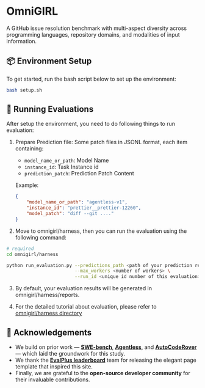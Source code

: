 # OmniGIRL 
A GitHub issue resolution benchmark with multi-aspect diversity across programming languages, repository domains, and modalities of input information.


## 📦 Environment Setup

To get started, run the bash script below to set up the environment:

```bash
bash setup.sh
```

## 🚀 Running Evaluations

After setup the environment, you need to do following things to run evaluation:

1. Prepare Prediction file: Some patch files in JSONL format, each item containing:
   - `model_name_or_path`: Model Name
   - `instance_id`: Task Instance id
   - `prediction_patch`: Prediction Patch Content

    Example:
    ```json
    {
        "model_name_or_path": "agentless-v1",
        "instance_id": "prettier__prettier-12260",
        "model_patch": "diff --git ...."
    }
    ```

2. Move to omnigirl/harness, then you can run the evaluation using the following command:

```bash
# required
cd omnigirl/harness

python run_evaluation.py --predictions_path <path of your prediction results> \
                         --max_workers <number of workers> \
                         --run_id <unique id number of this evaluation>
```

3. By default, your evaluation results will be generated in omnigirl/harness/reports.

4. For the detailed tutorial about evaluation, please refer to  [omnigirl/harness directory](../omnigirl/harness/README.md)

## 🙏 Acknowledgements
- We build on prior work — **[SWE-bench](https://arxiv.org/abs/2310.06770)**, **[Agentless](https://arxiv.org/abs/2407.01489)**, and **[AutoCodeRover](https://arxiv.org/abs/2404.05427)** — which laid the groundwork for this study.
- We thank the **[EvalPlus leaderboard](https://github.com/evalplus/evalplus)** team for releasing the elegant page template that inspired this site.
- Finally, we are grateful to the **open-source developer community** for their invaluable contributions.
